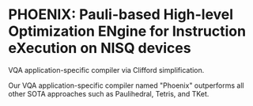 # PHOENIX: Pauli-based High-level Optimization ENgine for Instruction eXecution on NISQ devices


VQA application-specific compiler via Clifford simplification.



Our VQA application-specific compiler named "Phoenix" outperforms all other SOTA approaches such as Paulihedral, Tetris, and TKet.



